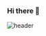 
### Hi there 👋
![header](https://capsule-render.vercel.app/api?type=waving&color=auto&height=300&section=header&text=capsule%20render&fontSize=90)


<!--
**nxwhxj/nxwhxj** is a ✨ _special_ ✨ repository because its `README.md` (this file) appears on your GitHub profile.

Here are some ideas to get you started:

- 🔭 I’m currently working on ...
- 🌱 I’m currently learning ...
- 👯 I’m looking to collaborate on ...
- 🤔 I’m looking for help with ...
- 💬 Ask me about ...
- 📫 How to reach me: ...
- 😄 Pronouns: ...
- ⚡ Fun fact: ...
-->
